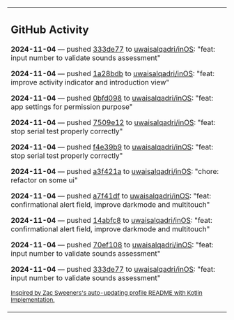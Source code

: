 <table><tr><td valign="top" width="100%">    

## GitHub Activity

**2024-11-04** — pushed [333de77](https://github.com/uwaisalqadri/inOS/commits/333de77e048c387f9331a3ac9f6f9e5115f9583a) to [uwaisalqadri/inOS](https://github.com/uwaisalqadri/inOS): "feat: input number to validate sounds assessment"

**2024-11-04** — pushed [1a28bdb](https://github.com/uwaisalqadri/inOS/commits/1a28bdbf322ba75d002c9d314b75a60344adef5c) to [uwaisalqadri/inOS](https://github.com/uwaisalqadri/inOS): "feat: improve activity indicator and introduction view"

**2024-11-04** — pushed [0bfd098](https://github.com/uwaisalqadri/inOS/commits/0bfd09858f493609972e45c01631f6077b3fe2af) to [uwaisalqadri/inOS](https://github.com/uwaisalqadri/inOS): "feat: app settings for permission purpose"

**2024-11-04** — pushed [7509e12](https://github.com/uwaisalqadri/inOS/commits/7509e1247e22fb79867ab540a2669f12ed14dd2f) to [uwaisalqadri/inOS](https://github.com/uwaisalqadri/inOS): "feat: stop serial test properly correctly"

**2024-11-04** — pushed [f4e39b9](https://github.com/uwaisalqadri/inOS/commits/f4e39b9bf2db379af28e39b9b1567f2258c3b296) to [uwaisalqadri/inOS](https://github.com/uwaisalqadri/inOS): "feat: stop serial test properly correctly"

**2024-11-04** — pushed [a3f421a](https://github.com/uwaisalqadri/inOS/commits/a3f421a59a6c2eeb4425a24c23d102b162482e2e) to [uwaisalqadri/inOS](https://github.com/uwaisalqadri/inOS): "chore: refactor on some ui"

**2024-11-04** — pushed [a7f41df](https://github.com/uwaisalqadri/inOS/commits/a7f41dfa575165765bbd3c13a066b4675a284d38) to [uwaisalqadri/inOS](https://github.com/uwaisalqadri/inOS): "feat: confirmational alert field, improve darkmode and multitouch"

**2024-11-04** — pushed [14abfc8](https://github.com/uwaisalqadri/inOS/commits/14abfc8259afd3898214fd38821a179b35bf917a) to [uwaisalqadri/inOS](https://github.com/uwaisalqadri/inOS): "feat: confirmational alert field, improve darkmode and multitouch"

**2024-11-04** — pushed [70ef108](https://github.com/uwaisalqadri/inOS/commits/70ef1085e998cfadfd5d14cf5421279b0caac20e) to [uwaisalqadri/inOS](https://github.com/uwaisalqadri/inOS): "feat: input number to validate sounds assessment"

**2024-11-04** — pushed [333de77](https://github.com/uwaisalqadri/inOS/commits/333de77e048c387f9331a3ac9f6f9e5115f9583a) to [uwaisalqadri/inOS](https://github.com/uwaisalqadri/inOS): "feat: input number to validate sounds assessment"
                
<sub><a href="https://github.com/ZacSweers/ZacSweers/">Inspired by Zac Sweeners's auto-updating profile README with Kotlin Implementation.</a></sub>
        
